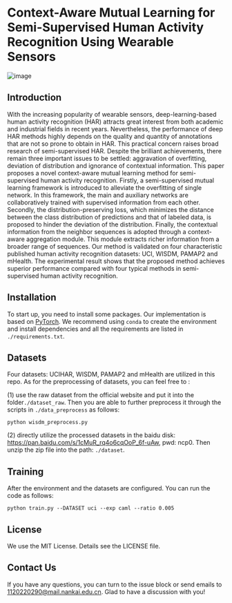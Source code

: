 # Context-Aware Mutual Learning for Semi-Supervised Human Activity Recognition Using Wearable Sensors

![image](https://user-images.githubusercontent.com/56111463/198065753-0bcc7cb0-2a03-4de3-a1fc-4746f02d7f04.png)




## Introduction 

With the increasing popularity of wearable sensors, deep-learning-based human activity recognition  (HAR) attracts great interest from  both academic and industrial fields in recent years. Nevertheless, the performance of deep HAR methods highly depends on the quality and quantity of annotations that are not so prone to obtain in HAR. This practical concern raises broad research of semi-supervised HAR. Despite the brilliant achievements, there remain three important issues to be settled: aggravation of overfitting, deviation of distribution and ignorance of contextual information. This paper proposes a novel context-aware mutual learning method for semi-supervised human activity recognition. Firstly, a semi-supervised mutual learning framework is  introduced to alleviate the overfitting of  single network. In this framework, the main and auxiliary networks are collaboratively trained with supervised information from each other. Secondly, the distribution-preserving loss, which minimizes the distance between the class distribution of predictions and that of labeled data, is proposed to hinder the deviation of the distribution. Finally, the contextual information from the neighbor sequences is  adopted through a context-aware aggregation module. This module extracts richer information from a broader range of sequences. Our method is validated on four characteristic published human activity recognition datasets: UCI, WISDM, PAMAP2 and mHealth. The experimental result shows that the proposed method achieves superior performance compared with four typical methods in semi-supervised human activity recognition.



## Installation

To start up, you need to install some packages. Our implementation is based on [PyTorch](https://pytorch.org). We recommend using `conda` to create the environment and install dependencies and all the requirements are listed in `./requirements.txt`.

## Datasets

Four datasets: UCIHAR, WISDM, PAMAP2 and mHealth are utilized in this repo. As for the preprocessing of datasets, you can feel free to :

(1) use the raw dataset from the official website and put it into the folder`./dataset_raw`. Then you are able to further preprocess it through the scripts in `./data_preprocess` as follows:

```
python wisdm_preprocess.py
```

(2) directly utilize the processed datasets in the baidu disk: https://pan.baidu.com/s/1cMuR_rq4o6cqOoP_6f-uAw, pwd: ncp0. Then unzip the zip file into the path: `./dataset`.

## Training

After the environment and the datasets are configured. You can run the code as follows:

```shell
python train.py --DATASET uci --exp caml --ratio 0.005
```

## License

We use the MIT License. Details see the LICENSE file.

## Contact Us

If you have any questions, you can turn to the issue block or send emails to 1120220290@mail.nankai.edu.cn. Glad to have a discussion with you!
